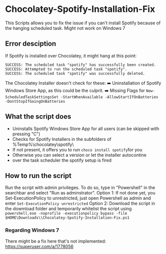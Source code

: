 # Chocolatey-Spotify-Installation-Fix
This Scripts allows you to fix the issue if you can't install Spotify because of the hanging scheduled task. 
Might not work on Windows 7

## Error desciption
If Spotify is installed over Chocolatey, it might hang at this point:
```
SUCCESS: The scheduled task "spotify" has successfully been created.
SUCCESS: Attempted to run the scheduled task "spotify".
SUCCESS: The scheduled task "spotify" was successfully deleted.
```
The Chocolatey Installer doesn't check for these:
➡️ Uninstallation of Spotify Windows Store App, as this could be the culprit.
➡️ Missing Flags for `New-ScheduledTaskSettingsSet -StartWhenAvailable -AllowStartIfOnBatteries -DontStopIfGoingOnBatteries`

## What the script does
- Uninstalls Spotify Windows Store App for all users (can be skipped with pressing "C")
- Checks for Spotify Installers in the subfolders of %Temp%\chocolatey\spotify\
- If not present, it offers you to run `choco install spotify`for you
- Otherwise you can select a version or let the installer autocontine
- over the task scheduler the spotify setup is fired

## How to run the script
Run the script with admin privileges. To do so, type in "Powershell" in the searchbar and select "Run as adminstrator".
Option 1: If not done yet, you Set-ExecutionPolicy to unrestricted, just open Powershell as admin and enter `Set-ExecutionPolicy unrestricted`
Option 2: Download the script in the dowmload folder and temporarily whitelist the script using `powershell.exe -noprofile -executionpolicy bypass -file $HOME\Downloads\\Chocolatey-Spotify-Installation-Fix.ps1`

### Regarding Windows 7
There might be a fix here that's not implemented:
https://superuser.com/a/1778056
